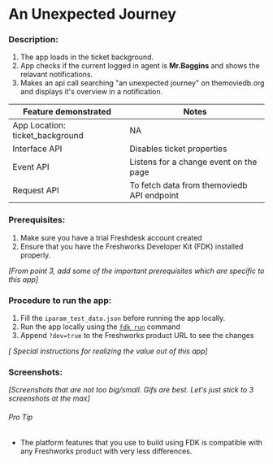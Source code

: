 # An Unexpected Journey

### Description:

1. The app loads in the ticket background.
2. App checks if the current logged in agent is **Mr.Baggins** and shows the relavant notifications.
3. Makes an api call searching "an unexpected journey" on themoviedb.org and displays it's overview in a notification.

| Feature demonstrated            | Notes                                      |
| ------------------------------- | ------------------------------------------ |
| App Location: ticket_background | NA                                         |
| Interface API                   | Disables ticket properties                 |
| Event API                       | Listens for a change event on the page     |
| Request API                     | To fetch data from themoviedb API endpoint |

### Prerequisites:

1. Make sure you have a trial Freshdesk account created
2. Ensure that you have the Freshworks Developer Kit (FDK) installed properly.

_[From point 3, add some of the important prerequisites which are specific to this app]_

### Procedure to run the app:

1. Fill the `iparam_test_data.json` before running the app locally.
2. Run the app locally using the [`fdk run`](https://developers.freshchat.com/v2/docs/freshworks-cli/#run) command
3. Append `?dev=true` to the Freshworks product URL to see the changes

_[ Special instructions for realizing the value out of this app]_

### Screenshots:

_[Screenshots that are not too big/small. Gifs are best. Let's just stick to 3 screenshots at the max]_

###### Pro Tip

- The platform features that you use to build using FDK is compatible with any Freshworks product with very less differences.
